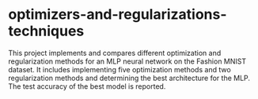 # optimizers-and-regularizations-techniques
This project implements and compares different optimization and regularization methods for an MLP neural network on the Fashion MNIST dataset. It includes implementing five optimization methods and two regularization methods and determining the best architecture for the MLP. The test accuracy of the best model is reported.
